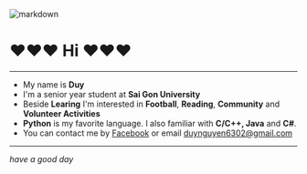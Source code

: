 ![markdown](https://www.volunteeringoptions.org/wp-content/uploads/2018/03/Screen-Shot-2018-03-01-at-12.18.35.png)
# :heart::heart::heart: **Hi** :heart::heart::heart:
***
* My name is **Duy**
* I'm a senior year student at **Sai Gon University**
* Beside **Learing** I'm interested in **Football**, **Reading**, **Community** and **Volunteer Activities**
* **Python** is my favorite language. I also familiar with **C/C++, Java** and **C#**.
* You can contact me by [Facebook](https://www.facebook.com/Duy.Accel.02/) or email duynguyen6302@gmail.com

***
_have a good day_
<!---
DuyAccel/DuyAccel is a ✨ special ✨ repository because its `README.md` (this file) appears on your GitHub profile.
You can click the Preview link to take a look at your changes.
--->
